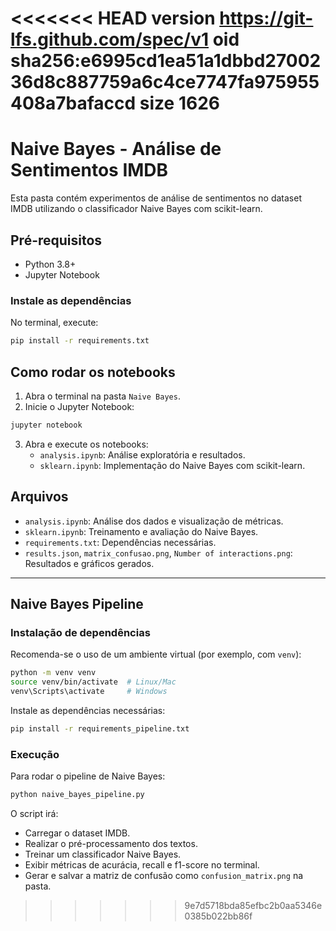 <<<<<<< HEAD
version https://git-lfs.github.com/spec/v1
oid sha256:e6995cd1ea51a1dbbd2700236d8c887759a6c4ce7747fa975955408a7bafaccd
size 1626
=======
# Naive Bayes - Análise de Sentimentos IMDB

Esta pasta contém experimentos de análise de sentimentos no dataset IMDB utilizando o classificador Naive Bayes com scikit-learn.

## Pré-requisitos

- Python 3.8+
- Jupyter Notebook

### Instale as dependências

No terminal, execute:

```bash
pip install -r requirements.txt
```

## Como rodar os notebooks

1. Abra o terminal na pasta `Naive Bayes`.
2. Inicie o Jupyter Notebook:

```bash
jupyter notebook
```

3. Abra e execute os notebooks:
   - `analysis.ipynb`: Análise exploratória e resultados.
   - `sklearn.ipynb`: Implementação do Naive Bayes com scikit-learn.

## Arquivos

- `analysis.ipynb`: Análise dos dados e visualização de métricas.
- `sklearn.ipynb`: Treinamento e avaliação do Naive Bayes.
- `requirements.txt`: Dependências necessárias.
- `results.json`, `matrix_confusao.png`, `Number of interactions.png`: Resultados e gráficos gerados.

---
## Naive Bayes Pipeline

### Instalação de dependências

Recomenda-se o uso de um ambiente virtual (por exemplo, com `venv`):

```bash
python -m venv venv
source venv/bin/activate  # Linux/Mac
venv\Scripts\activate     # Windows
```

Instale as dependências necessárias:

```bash
pip install -r requirements_pipeline.txt
```

### Execução

Para rodar o pipeline de Naive Bayes:

```bash
python naive_bayes_pipeline.py
```

O script irá:
- Carregar o dataset IMDB.
- Realizar o pré-processamento dos textos.
- Treinar um classificador Naive Bayes.
- Exibir métricas de acurácia, recall e f1-score no terminal.
- Gerar e salvar a matriz de confusão como `confusion_matrix.png` na pasta.
>>>>>>> 9e7d5718bda85efbc2b0aa5346e0385b022bb86f
